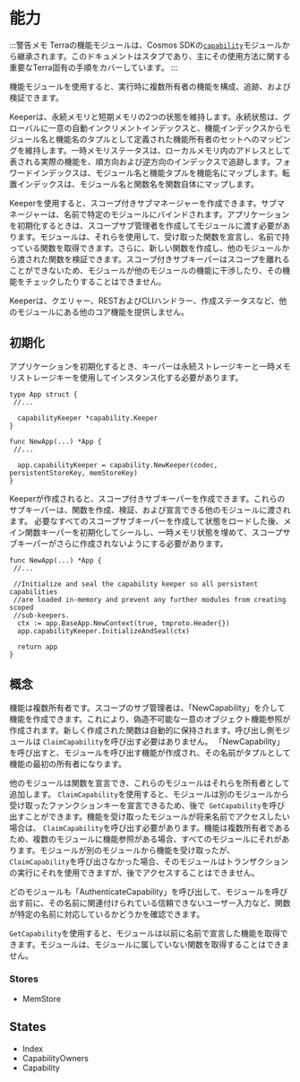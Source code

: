 # 能力

:::警告メモ
Terraの機能モジュールは、Cosmos SDKの[`capability`](https://docs.cosmos.network/master/modules/capability/)モジュールから継承されます。このドキュメントはスタブであり、主にその使用方法に関する重要なTerra固有の手順をカバーしています。
:::

機能モジュールを使用すると、実行時に複数所有者の機能を構成、追跡、および検証できます。

Keeperは、永続メモリと短期メモリの2つの状態を維持します。永続状態は、グローバルに一意の自動インクリメントインデックスと、機能インデックスからモジュール名と機能名のタプルとして定義された機能所有者のセットへのマッピングを維持します。一時メモリステータスは、ローカルメモリ内のアドレスとして表される実際の機能を、順方向および逆方向のインデックスで追跡します。フォワードインデックスは、モジュール名と機能タプルを機能名にマップします。転置インデックスは、モジュール名と関数名を関数自体にマップします。

Keeperを使用すると、スコープ付きサブマネージャーを作成できます。サブマネージャーは、名前で特定のモジュールにバインドされます。アプリケーションを初期化するときは、スコープサブ管理者を作成してモジュールに渡す必要があります。モジュールは、それらを使用して、受け取った関数を宣言し、名前で持っている関数を取得できます。さらに、新しい関数を作成し、他のモジュールから渡された関数を検証できます。スコープ付きサブキーパーはスコープを離れることができないため、モジュールが他のモジュールの機能に干渉したり、その機能をチェックしたりすることはできません。

Keeperは、クエリャー、RESTおよびCLIハンドラー、作成ステータスなど、他のモジュールにある他のコア機能を提供しません。

## 初期化

アプリケーションを初期化するとき、キーパーは永続ストレージキーと一時メモリストレージキーを使用してインスタンス化する必要があります。

```
type App struct {
 //...

  capabilityKeeper *capability.Keeper
}

func NewApp(...) *App {
 //...

  app.capabilityKeeper = capability.NewKeeper(codec, persistentStoreKey, memStoreKey)
}
```

Keeperが作成されると、スコープ付きサブキーパーを作成できます。これらのサブキーパーは、関数を作成、検証、および宣言できる他のモジュールに渡されます。 必要なすべてのスコープサブキーパーを作成して状態をロードした後、メイン関数キーパーを初期化してシールし、一時メモリ状態を埋めて、スコープサブキーパーがさらに作成されないようにする必要があります。

```
func NewApp(...) *App {
 //...

 //Initialize and seal the capability keeper so all persistent capabilities
 //are loaded in-memory and prevent any further modules from creating scoped
 //sub-keepers.
  ctx := app.BaseApp.NewContext(true, tmproto.Header{})
  app.capabilityKeeper.InitializeAndSeal(ctx)

  return app
}
```

## 概念

機能は複数所有者です。スコープのサブ管理者は、「NewCapability」を介して機能を作成できます。これにより、偽造不可能な一意のオブジェクト機能参照が作成されます。新しく作成された関数は自動的に保持されます。呼び出し側モジュールは `ClaimCapability`を呼び出す必要はありません。 「NewCapability」を呼び出すと、モジュールを呼び出す機能が作成され、その名前がタプルとして機能の最初の所有者になります。

他のモジュールは関数を宣言でき、これらのモジュールはそれらを所有者として追加します。 `ClaimCapability`を使用すると、モジュールは別のモジュールから受け取ったファンクションキーを宣言できるため、後で` GetCapability`を呼び出すことができます。機能を受け取ったモジュールが将来名前でアクセスしたい場合は、 `ClaimCapability`を呼び出す必要があります。機能は複数所有者であるため、複数のモジュールに機能参照がある場合、すべてのモジュールにそれがあります。モジュールが別のモジュールから機能を受け取ったが、 `ClaimCapability`を呼び出さなかった場合、そのモジュールはトランザクションの実行にそれを使用できますが、後でアクセスすることはできません。

どのモジュールも「AuthenticateCapability」を呼び出して、モジュールを呼び出す前に、その名前に関連付けられている信頼できないユーザー入力など、関数が特定の名前に対応しているかどうかを確認できます。

`GetCapability`を使用すると、モジュールは以前に名前で宣言した機能を取得できます。モジュールは、モジュールに属していない関数を取得することはできません。

### Stores

- MemStore

## States

- Index
- CapabilityOwners
- Capability
